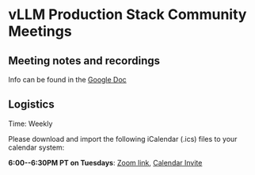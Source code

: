 # vLLM Production Stack Community Meetings

## Meeting notes and recordings

Info can be found in the [Google Doc](https://docs.google.com/document/d/1SCye2qgpwAFDptj8obBXVbSpBbKjb8fiVjH9HKK3OOw/edit?usp=sharing)

## Logistics

Time: Weekly

Please download and import the following iCalendar (.ics) files to your calendar system:

**6:00--6:30PM PT on Tuesdays**: [Zoom link](https://uchicago.zoom.us/j/6603596916?pwd=Z1E5MDRWUSt2am5XbEt4dTFkNGx6QT09), [Calendar Invite](Production_stack_community_meeting.ics)
